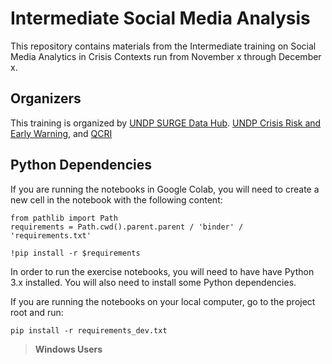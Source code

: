 # Intermediate Social Media Analysis

This repository contains materials from the Intermediate training on Social Media Analytics in Crisis Contexts run from November x through December x.  

## Organizers

This training is organized by [UNDP SURGE Data Hub](link). [UNDP Crisis Risk and Early Warning](link), and [QCRI](link) 

## Python Dependencies

If you are running the notebooks in Google Colab, you will need to create a new cell in the notebook
with the following content:

```
from pathlib import Path
requirements = Path.cwd().parent.parent / 'binder' / 'requirements.txt'

!pip install -r $requirements
```

In order to run the exercise notebooks, you will need to have have Python 3.x installed. You will also
need to install some Python dependencies. 

If you are running the notebooks on your local computer, go to the project root and run:

```
pip install -r requirements_dev.txt
```

> **Windows Users**
> 
>
